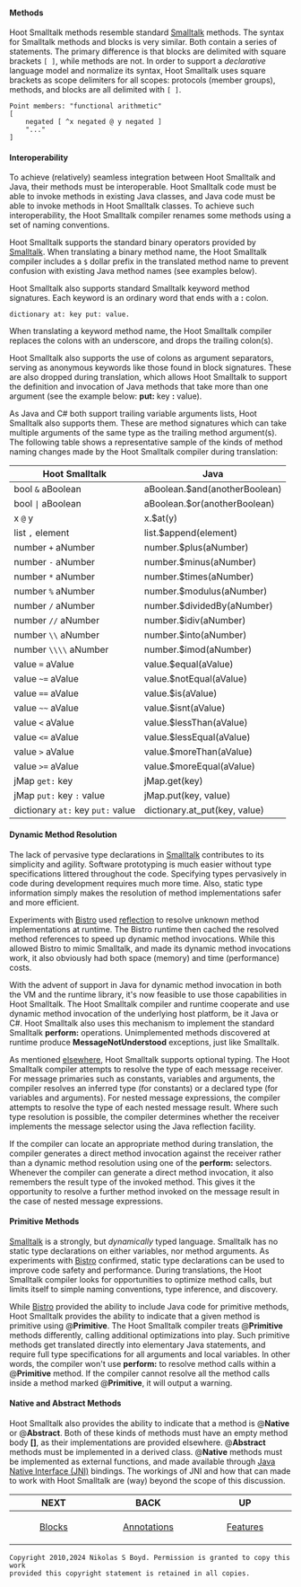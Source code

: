 #### Methods ####

Hoot Smalltalk methods resemble standard [Smalltalk][smalltalk] methods.
The syntax for Smalltalk methods and blocks is very similar. Both contain a series of statements.
The primary difference is that blocks are delimited with square brackets `[ ]`, while methods are not.
In order to support a _declarative_ language model and normalize its syntax,
Hoot Smalltalk uses square brackets as scope delimiters for all scopes: protocols (member groups), methods, and
blocks are all delimited with `[ ]`.

```smalltalk
Point members: "functional arithmetic"
[
    negated [ ^x negated @ y negated ]
    "..."
]
```

#### Interoperability ####

To achieve (relatively) seamless integration between Hoot Smalltalk and Java, their methods must be interoperable.
Hoot Smalltalk code must be able to invoke methods in existing Java classes, and Java code must be able
to invoke methods in Hoot Smalltalk classes.
To achieve such interoperability, the Hoot Smalltalk compiler renames some methods using a set of naming conventions.

Hoot Smalltalk supports the standard binary operators provided by [Smalltalk][smalltalk].
When translating a binary method name, the Hoot Smalltalk compiler includes a `$` dollar prefix in the translated
method name to prevent confusion with existing Java method names (see examples below).

Hoot Smalltalk also supports standard Smalltalk keyword method signatures.
Each keyword is an ordinary word that ends with a **:** colon.

```smalltalk
dictionary at: key put: value.
```

When translating a keyword method name, the Hoot Smalltalk compiler replaces the colons with an underscore,
and drops the trailing colon(s).

Hoot Smalltalk also supports the use of colons as argument separators,
serving as anonymous keywords like those found in block signatures.
These are also dropped during translation, which allows Hoot Smalltalk to support the definition and
invocation of Java methods that take more than one argument (see the example below: **put:** key **:** value).

As Java and C# both support trailing variable arguments lists, Hoot Smalltalk also supports them.
These are method signatures which can take multiple arguments of the same type as the trailing method argument(s).
The following table shows a representative sample of the kinds of method naming changes
made by the Hoot Smalltalk compiler during translation:

| **Hoot Smalltalk** | **Java** |
| -------- | -------- |
| bool `&` aBoolean          | aBoolean.$and(anotherBoolean)  |
| bool `\|` aBoolean         | aBoolean.$or(anotherBoolean)  |
| x `@` y                    | x.$at(y)  |
| list `,` element           | list.$append(element)  |
| number `+` aNumber         | number.$plus(aNumber)  |
| number `-` aNumber         | number.$minus(aNumber)  |
| number `*` aNumber         | number.$times(aNumber)  |
| number `%` aNumber         | number.$modulus(aNumber)  |
| number `/` aNumber         | number.$dividedBy(aNumber)  |
| number `//` aNumber        | number.$idiv(aNumber)  |
| number `\\` aNumber        | number.$into(aNumber)  |
| number `\\\\` aNumber      | number.$imod(aNumber)  |
| value `=` aValue           | value.$equal(aValue)  |
| value `~=` aValue          | value.$notEqual(aValue)  |
| value `==` aValue          | value.$is(aValue)  |
| value `~~` aValue          | value.$isnt(aValue)  |
| value `<` aValue           | value.$lessThan(aValue)  |
| value `<=` aValue          | value.$lessEqual(aValue)  |
| value `>` aValue           | value.$moreThan(aValue)  |
| value `>=` aValue          | value.$moreEqual(aValue)  |
| jMap `get:` key            | jMap.get(key)  |
| jMap `put:` key `:` value  | jMap.put(key, value)  |
| dictionary `at:` key `put:` value | dictionary.at_put(key, value)  |

#### Dynamic Method Resolution ####

The lack of pervasive type declarations in [Smalltalk][smalltalk] contributes to its simplicity and agility.
Software prototyping is much easier without type specifications littered throughout the code.
Specifying types pervasively in code during development requires much more time.
Also, static type information simply makes the resolution of method implementations safer and more efficient.

Experiments with [Bistro][bistro] used [reflection][reflect] to resolve unknown method implementations at runtime.
The Bistro runtime then cached the resolved method references to speed up dynamic method invocations.
While this allowed Bistro to mimic Smalltalk, and made its dynamic method invocations work,
it also obviously had both space (memory) and time (performance) costs.

With the advent of support in Java for dynamic method invocation in both the VM and the runtime library,
it's now feasible to use those capabilities in Hoot Smalltalk.
The Hoot Smalltalk compiler and runtime cooperate and use dynamic method invocation of the underlying host platform,
be it Java or C#.
Hoot Smalltalk also uses this mechanism to implement the standard Smalltalk **perform:** operations.
Unimplemented methods discovered at runtime produce **MessageNotUnderstood** exceptions, just like Smalltalk.

As mentioned [elsewhere][optional], Hoot Smalltalk supports optional typing.
The Hoot Smalltalk compiler attempts to resolve the type of each message receiver.
For message primaries such as constants, variables and arguments, the compiler resolves
an inferred type (for constants) or a declared type (for variables and arguments).
For nested message expressions, the compiler attempts to resolve the type of each nested message result.
Where such type resolution is possible, the compiler determines whether the receiver implements
the message selector using the Java reflection facility.

If the compiler can locate an appropriate method during translation, the compiler generates a
direct method invocation against the receiver rather than a dynamic method resolution using
one of the **perform:** selectors.
Whenever the compiler can generate a direct method invocation, it also remembers the result
type of the invoked method.
This gives it the opportunity to resolve a further method invoked on the message result in the
case of nested message expressions.


#### Primitive Methods ####

[Smalltalk][smalltalk] is a strongly, but _dynamically_ typed language.
Smalltalk has no static type declarations on either variables, nor method arguments.
As experiments with [Bistro][bistro] confirmed, static type declarations can be used to improve
code safety and performance.
During translations, the Hoot Smalltalk compiler looks for opportunities to optimize method calls, but limits
itself to simple naming conventions, type inference, and discovery.

While [Bistro][bistro] provided the ability to include Java code for primitive methods,
Hoot Smalltalk provides the ability to indicate that a given method is primitive using @**Primitive**.
The Hoot Smalltalk compiler treats @**Primitive** methods differently, calling additional optimizations into play.
Such primitive methods get translated directly into elementary Java statements, and
require full type specifications for all arguments and local variables.
In other words, the compiler won't use **perform:** to resolve method calls within a @**Primitive** method.
If the compiler cannot resolve all the method calls inside a method marked @**Primitive**, it will output a warning.

#### Native and Abstract Methods ####

Hoot Smalltalk also provides the ability to indicate that a method is @**Native** or @**Abstract**.
Both of these kinds of methods must have an empty method body **[]**, as their implementations are provided elsewhere.
@**Abstract** methods must be implemented in a derived class.
@**Native** methods must be implemented as external functions, and made available through
[Java Native Interface (JNI)][jni] bindings.
The workings of JNI and how that can made to work with Hoot Smalltalk are (way) beyond the scope of this discussion.

| **NEXT** | **BACK** | **UP** |
| -------- | -------- | ------ |
| <p align="center">[Blocks][blocks]</p><img width="250" height="1" /> | <p align="center">[Annotations][notes]</p><img width="250" height="1" />  | <p align="center">[Features][features]</p><img width="250" height="1" />  |

```
Copyright 2010,2024 Nikolas S Boyd. Permission is granted to copy this work 
provided this copyright statement is retained in all copies.
```

[design]: README.md#hoot-smalltalk-design-notes
[features]: README.md#features
[intro]: intro.md#introduction "Intro"
[build]: build.md#building-from-sources "Build"
[tool-needs]: build.md#tools-needed "Tools Needed"
[tools]: tools.md#tool-integration "Tools"
[planning]: planning.md#project-planning "Planning"
[structure]: structure.md#project-structure "Structure"
[model]: model.md#language-model "Language Model"
[spaces]: libs.md#name-spaces "Name Spaces"
[classes]: libs.md#classes-and-metaclasses "Classes"
[types]: libs.md#types-and-metatypes "Types"
[access]: notes.md#access-controls "Access Controls"
[notes]: notes.md#annotations "Annotations"
[decor]: notes.md#decorations "Decorations"
[optional]: notes.md#optional-types "Optional Types"
[generics]: notes.md#generic-types "Generics"
[methods]: methods.md#methods "Methods"
[comments]: methods.md#comments "Comments"
[xop]: methods.md#interoperability "Interoperability"
[prims]: methods.md#primitive-methods "Primitives"
[blocks]: blocks.md#blocks "Blocks"
[except]: exceptions.md#exceptions "Exceptions"
[faq]: faq.md#frequently-asked-questions "Questions"
[usage]: usage.md#hoot-compiler-usage "Usage"
[threads]: blocks.md#threads "Threads"
[tests]: tests.md#test-framework "Tests"
[console-apps]: tests.md#running-applications
[hoot-dotnet]: dotnet.md#running-hoot-smalltalk-on-net "Dot Net"

[bistro]: https://bitbucket.org/nik_boyd/bistro-smalltalk/ "Bistro"
[smalltalk]: https://en.wikipedia.org/wiki/Smalltalk "Smalltalk"
[images]: https://en.wikipedia.org/wiki/Smalltalk#Image-based_persistence "Image Persistence"
[java]: https://en.wikipedia.org/wiki/Java_%28programming_language%29 "Java"
[jni]: https://en.wikipedia.org/wiki/Java_Native_Interface
[csharp]: https://en.wikipedia.org/wiki/C_Sharp_%28programming_language%29 "C#"
[antlr]: https://www.antlr.org/ "ANTLR"
[st]: https://www.stringtemplate.org/ "StringTemplate"
[git]: https://git-scm.com/ "Git"
[github]: https://github.com/ "GitHub"
[nexus]: https://www.sonatype.com/nexus "Sonatype Nexus"
[generics]: https://en.wikipedia.org/wiki/Parametric_polymorphism "Generic Types"
[reflect]: https://docs.oracle.com/javase/7/docs/api/java/lang/reflect/package-summary.html "Java Reflection"

[optional]: notes.md#optional-types
